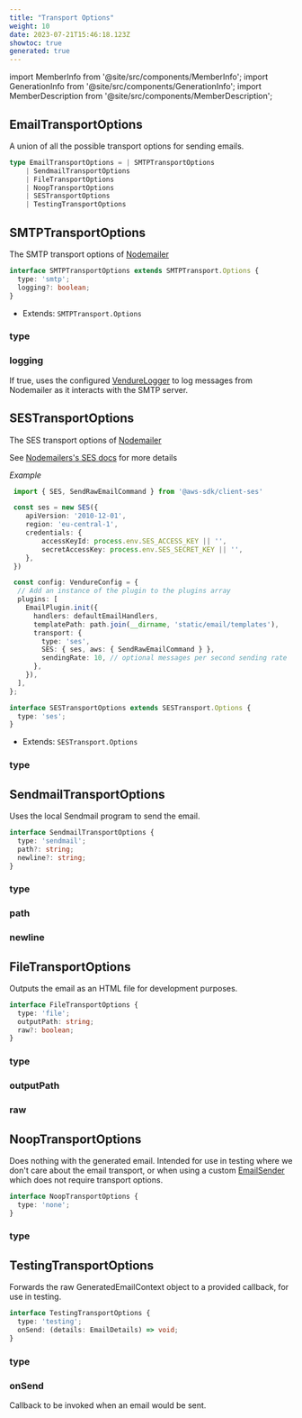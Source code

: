 ```yaml
---
title: "Transport Options"
weight: 10
date: 2023-07-21T15:46:18.123Z
showtoc: true
generated: true
---
```

<!-- This file was generated from the Vendure source. Do not modify. Instead, re-run the "docs:build" script -->
import MemberInfo from '@site/src/components/MemberInfo';
import GenerationInfo from '@site/src/components/GenerationInfo';
import MemberDescription from '@site/src/components/MemberDescription';


## EmailTransportOptions

<GenerationInfo sourceFile="packages/email-plugin/src/types.ts" sourceLine="131" packageName="@vendure/email-plugin" />

A union of all the possible transport options for sending emails.

```ts title="Signature"
type EmailTransportOptions = | SMTPTransportOptions
    | SendmailTransportOptions
    | FileTransportOptions
    | NoopTransportOptions
    | SESTransportOptions
    | TestingTransportOptions
```


## SMTPTransportOptions

<GenerationInfo sourceFile="packages/email-plugin/src/types.ts" sourceLine="146" packageName="@vendure/email-plugin" />

The SMTP transport options of [Nodemailer](https://nodemailer.com/smtp/)

```ts title="Signature"
interface SMTPTransportOptions extends SMTPTransport.Options {
  type: 'smtp';
  logging?: boolean;
}
```
* Extends: <code>SMTPTransport.Options</code>



<div className="members-wrapper">

### type

<MemberInfo kind="property" type="'smtp'"   />


### logging

<MemberInfo kind="property" type="boolean" default="false"   />

If true, uses the configured <a href='/reference/typescript-api/logger/vendure-logger#vendurelogger'>VendureLogger</a> to log messages from Nodemailer as it interacts with
the SMTP server.


</div>


## SESTransportOptions

<GenerationInfo sourceFile="packages/email-plugin/src/types.ts" sourceLine="195" packageName="@vendure/email-plugin" />

The SES transport options of [Nodemailer](https://nodemailer.com/transports/ses//)

See [Nodemailers's SES docs](https://nodemailer.com/transports/ses/) for more details

*Example*

```ts
 import { SES, SendRawEmailCommand } from '@aws-sdk/client-ses'

 const ses = new SES({
    apiVersion: '2010-12-01',
    region: 'eu-central-1',
    credentials: {
        accessKeyId: process.env.SES_ACCESS_KEY || '',
        secretAccessKey: process.env.SES_SECRET_KEY || '',
    },
 })

 const config: VendureConfig = {
  // Add an instance of the plugin to the plugins array
  plugins: [
    EmailPlugin.init({
      handlers: defaultEmailHandlers,
      templatePath: path.join(__dirname, 'static/email/templates'),
      transport: {
        type: 'ses',
        SES: { ses, aws: { SendRawEmailCommand } },
        sendingRate: 10, // optional messages per second sending rate
      },
    }),
  ],
};
 ```

```ts title="Signature"
interface SESTransportOptions extends SESTransport.Options {
  type: 'ses';
}
```
* Extends: <code>SESTransport.Options</code>



<div className="members-wrapper">

### type

<MemberInfo kind="property" type="'ses'"   />




</div>


## SendmailTransportOptions

<GenerationInfo sourceFile="packages/email-plugin/src/types.ts" sourceLine="206" packageName="@vendure/email-plugin" />

Uses the local Sendmail program to send the email.

```ts title="Signature"
interface SendmailTransportOptions {
  type: 'sendmail';
  path?: string;
  newline?: string;
}
```

<div className="members-wrapper">

### type

<MemberInfo kind="property" type="'sendmail'"   />


### path

<MemberInfo kind="property" type="string"   />


### newline

<MemberInfo kind="property" type="string"   />




</div>


## FileTransportOptions

<GenerationInfo sourceFile="packages/email-plugin/src/types.ts" sourceLine="221" packageName="@vendure/email-plugin" />

Outputs the email as an HTML file for development purposes.

```ts title="Signature"
interface FileTransportOptions {
  type: 'file';
  outputPath: string;
  raw?: boolean;
}
```

<div className="members-wrapper">

### type

<MemberInfo kind="property" type="'file'"   />


### outputPath

<MemberInfo kind="property" type="string"   />


### raw

<MemberInfo kind="property" type="boolean"   />




</div>


## NoopTransportOptions

<GenerationInfo sourceFile="packages/email-plugin/src/types.ts" sourceLine="237" packageName="@vendure/email-plugin" />

Does nothing with the generated email. Intended for use in testing where we don't care about the email transport,
or when using a custom <a href='/reference/typescript-api/core-plugins/email-plugin/email-sender#emailsender'>EmailSender</a> which does not require transport options.

```ts title="Signature"
interface NoopTransportOptions {
  type: 'none';
}
```

<div className="members-wrapper">

### type

<MemberInfo kind="property" type="'none'"   />




</div>


## TestingTransportOptions

<GenerationInfo sourceFile="packages/email-plugin/src/types.ts" sourceLine="266" packageName="@vendure/email-plugin" />

Forwards the raw GeneratedEmailContext object to a provided callback, for use in testing.

```ts title="Signature"
interface TestingTransportOptions {
  type: 'testing';
  onSend: (details: EmailDetails) => void;
}
```

<div className="members-wrapper">

### type

<MemberInfo kind="property" type="'testing'"   />


### onSend

<MemberInfo kind="property" type="(details: <a href='/reference/typescript-api/core-plugins/email-plugin/email-plugin-types#emaildetails'>EmailDetails</a>) =&#62; void"   />

Callback to be invoked when an email would be sent.


</div>
